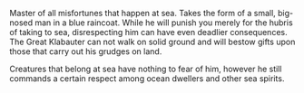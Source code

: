 Master of all misfortunes that happen at sea. Takes the form of a small, big-nosed man in a blue raincoat. While he will punish you merely for the hubris of taking to sea, disrespecting him can have even deadlier consequences.
The Great Klabauter can not walk on solid ground and will bestow gifts upon those that carry out his grudges on land.

Creatures that belong at sea have nothing to fear of him, however he still commands a certain respect among ocean dwellers and other sea spirits.